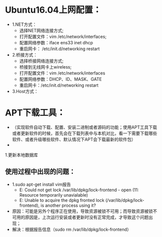 # Ubuntu16.04上网配置：  
  - 1.NET方式： 
    - 选择NET网络连接方式;    
    - 打开配置文件：vim /etc/network/interfaces;      
    - 配置网络参数：iface ens33 inet dhcp    
    - 重启网卡： /etc/init.d/networking restart    
  - 2.桥接方式：
    - 选择桥接网络连接方式;  
    - 桥接到无线网卡上wireless;  
    - 打开配置文件：vim /etc/network/interfaces    
    - 配置网络参数：DHCP、ID、MASK、GATE    
    - 重启网卡：/etc/init.d/networking restart    
  - 3.Host方式：
# APT下载工具：  
  - （实现软件自动下载、配置、安装二进制或者源码的功能；使用APT工具下载或者更新软件的时候，首先会在下载列表中与本机对比，看一下需要下载哪些软件、或者升级哪些软件、默认情况下APT会下载最新的软件包）
  - 
  1.更新本地数据库
  
## 使用过程中出现的问题：  
  - 1.sudo apt-get install vim报告  
    - E: Could not get lock /var/lib/dpkg/lock-frontend - open (11: Resource temporarily unavialable)  
    - E: Unable to acquire the dpkg fronted lock (/var/lib/dpkg/lock-frontend), is another process using it?  
 - 原因：可能是另外个程序正在使用，导致资源被锁不可用；而导致资源被锁不可用的原因是，上次运行安装或者更新时没有正常完成，才导致这个问题出现；  
 - 解决：根据报告信息（sudo rm /var/lib/dpkg/lock-frontend）  
